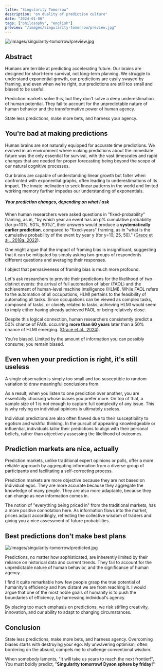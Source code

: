 ```yaml
---
title: "Singularity Tomorrow"
description: "on duality of prediction culture"
date: "2024-01-06"
tags: ["philosophy", "english"]
preview: "/images/singularity-tomorrow/preview.jpg"
---
```


![/images/singularity-tomorrow/preview.jpg](/images/singularity-tomorrow/preview.jpg)

## Abstract
Humans are terrible at predicting accelerating future. Our brains are designed for short-term survival, not long-term planning. We struggle to understand exponential growth, our predictions are easily swayed by framing, and even when we're right, our predictions are still too small and biased to be useful.

Prediction markets solve this, but they don't solve a deep underestimation of human potential. They fail to account for the unpredictable nature of human behavior and the transformative power of human agency. 

State less predictions, make more bets, and harness your agency.

## You're bad at making predictions
Human brains are not naturally equipped for accurate time predictions. We evolved in an environment where making predictions about the immediate future was the only essential for survival, with the vast timescales and rapid changes that are needed for proper forecasting being beyond the scope of our natural cognitive processes.

Our brains are capable of understanding linear growth but falter when confronted with exponential graphs, often leading to underestimations of its impact. The innate inclination to seek linear patterns in the world and limited working memory further impedes our understanding of exponentials. 

##### Your prediction changes, depending on what I ask
When human researchers were asked questions in "fixed-probability" framing, as in, "by which year an event has an p% cumulative probability (for p=10%, 50%, 90%)", their answers would produce a **systematically earlier prediction**, compared to "fixed-years" framing, as in "what is the cumulative probability of the event by year y (for y=10, 25, 50)." ([Grace et al., 2018a, 2022](https://arxiv.org/pdf/1705.08807.pdf)). 

One might argue that the impact of framing bias is insignificant, suggesting that it can be mitigated by simply asking two groups of respondents different questions and averaging their responses. 

I object that pervasiveness of framing bias is much more profound. 

Let's ask researchers to provide their predictions for the likelihood of two distinct events: the arrival of full automation of labor (FAOL) and the achievement of human-level machine intelligence (HLMI). While FAOL refers to the automation of all occupations, HLMI pertains to the feasibility of automating all tasks. Since occupations can be viewed as complex tasks, composed of tasks, or closely related to tasks, achieving HLMI would seem to imply either having already achieved FAOL or being relatively close. 

Despite this logical connection, human researchers consistently predict a 50% chance of FAOL occurring **more than 60 years** later than a 50% chance of HLMI emerging. ([Grace et al., 2024](https://arxiv.org/pdf/2401.02843.pdf)). 

You're biased. Limited by the amount of information you can possibly consume, you remain biased.

## Even when your prediction is right, it's still useless
A single observation is simply too small and too susceptible to random variation to draw meaningful conclusions from. 

As a result, when you listen to one prediction over another, you are essentially choosing whose biases you prefer more. On top of that, a sample size of 1 is not enough to capture full complexity of any issue. This is why relying on individual opinions is ultimately useless.

Individual predictions are also often flawed due to their susceptibility to egotism and wishful thinking. In the pursuit of appearing knowledgeable or influential, individuals tailor their predictions to align with their personal beliefs, rather than objectively assessing the likelihood of outcomes. 

## Prediction markets are nice, actually
Prediction markets, unlike traditional expert opinions or polls, offer a more reliable approach by aggregating information from a diverse group of participants and facilitating a self-correcting process.

Prediction markets are more objective because they are not based on individual egos. They are more accurate because they aggregate the knowledge of many people. They are also more adaptable, because they can change as new information comes in. 

The notion of "everything being priced in" from the traditional markets, has a more positive connotation here. As information flows into the market, prices adjust accordingly, reflecting the collective wisdom of traders and giving you a nice assessment of future probabilities.

## Best predictions don't make best plans
![/images/singularity-tomorrow/predicted.jpg](/images/singularity-tomorrow/predicted.jpg)

Predictions, no matter how sophisticated, are inherently limited by their reliance on historical data and current trends. They fail to account for the unpredictable nature of human behavior, and the significance of human agency. 

I find it quite remarkable how few people grasp the true potential of humanity's efficiency and how distant we are from reaching it. I would argue that one of the most noble goals of humanity is to push the boundaries of efficiency, by harnessing individual's agency.

By placing too much emphasis on predictions, we risk stifling creativity, innovation, and our ability to adapt to changing circumstances. 


## Conclusion
State less predictions, make more bets, and harness agency. Overcoming biases starts with destroying your ego. My unwavering optimism, often bordering on the absurd, compels me to challenge conventional wisdom. 

When somebody laments, "It will take us years to reach the next frontier!", 
You must boldly predict, "**Singularity tomorrow! Dyson sphere by friday!**"